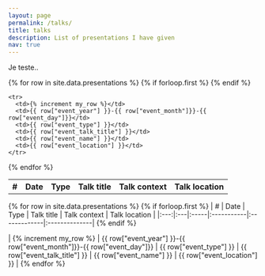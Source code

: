 ```yaml
---
layout: page
permalink: /talks/
title: talks
description: List of presentations I have given
nav: true
---
```


Je teste..

<!--- {% increment my_row %} --->

<table>
  {% for row in site.data.presentations %}
    {% if forloop.first %}
    <tr>
      <th>#</th>
      <th>Date</th>
      <th>Type</th>
      <th>Talk title</th>
      <th>Talk context</th>
      <th>Talk location</th>
    </tr>
    {% endif %}

    <tr>
      <td>{% increment my_row %}</td>
      <td>{{ row["event_year"] }}-{{ row["event_month"]}}-{{ row["event_day"]}}</td>
      <td>{{ row["event_type"] }}</td>
      <td>{{ row["event_talk_title"] }}</td>
      <td>{{ row["event_name"] }}</td>
      <td>{{ row["event_location"] }}</td>
    </tr>
  {% endfor %}
</table>


{% for row in site.data.presentations %}
  {% if forloop.first %}
    | # | Date | Type | Talk title | Talk context | Talk location |
    |:---:|:---|:-----|:-----------|:-------------|:--------------|
  {% endif %}

  | {% increment my_row %} 
  | {{ row["event_year"] }}-{{ row["event_month"]}}-{{ row["event_day"]}}
  | {{ row["event_type"] }}
  | {{ row["event_talk_title"] }}
  | {{ row["event_name"] }}
  | {{ row["event_location"] }} |
{% endfor %}
